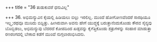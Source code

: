 +++
title = "36 ತುಡುಕುವರೆ ಧನುವಿಲ್ಲ"

+++
36. ಅಭಿಮನ್ಯುವಿನ ಕೈಯಲ್ಲಿ ಹಿಡಿಯಲು ಬಿಲ್ಲು ಇರಲಿಲ್ಲ. ಮುಂದೆ ಹೋಗೋಣವೆಂದರೆ ಸಾರಥಿಯೂ ಇಲ್ಲ್ಲ;ರಥವೂ ಮುರಿದು ಬಿದ್ದಿತ್ತು. ಹೀಗಿರುವಾಗಿ ಅವನು ಹೇಗೆ ಯುದ್ಧಕ್ಕೆ ಬರುತ್ತಾನೆಂದುಕೊಂಡು ಕೌರವ ಸೈನ್ಯವು ಬೊಬ್ಬಿಡಲು, ಅಭಿಮನ್ಯುವು ಬೆದರದೆ ಕೋಪದಿಂದ ಖಡ್ಗವನ್ನು ಕೈಗೆತ್ತಿಕೊಂಡು ಶತ್ರುಗಳನ್ನು ಸಂಹಾರ ಮಾಡುತ್ತಾ ರಣರಂಗದಲ್ಲಿ ಬೇಕಾದ ಕಡೆಗೆ ಮುಂದೆ ನುಗ್ಗಲಾರಂಭಿಸಿದನು.